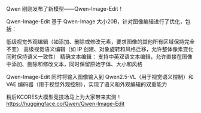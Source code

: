 Qwen 刚刚发布了新模型——Qwen-Image-Edit！

Qwen-Image-Edit 基于 Qwen-Image 大小20B，针对图像编辑进行了优化，包括：

低级视觉外观编辑（如添加、删除或修改元素，要求图像的其他所有区域保持完全不变）
高级视觉语义编辑（如 IP 创建、对象旋转和风格迁移，允许整体像素变化同时保持语义一致性）
精确文本编辑： 支持中英双语文本编辑，允许直接在图像中添加、删除和修改文本，同时保留原始字体、大小和风格

Qwen-Image-Edit 同时将输入图像输入到 Qwen2.5-VL（用于视觉语义控制）和 VAE 编码器（用于视觉外观控制），实现了语义和外观编辑的双重能力

稍后KCORES大模型竞技场马上为大家带来实测！
 https://huggingface.co/Qwen/Qwen-Image-Edit
